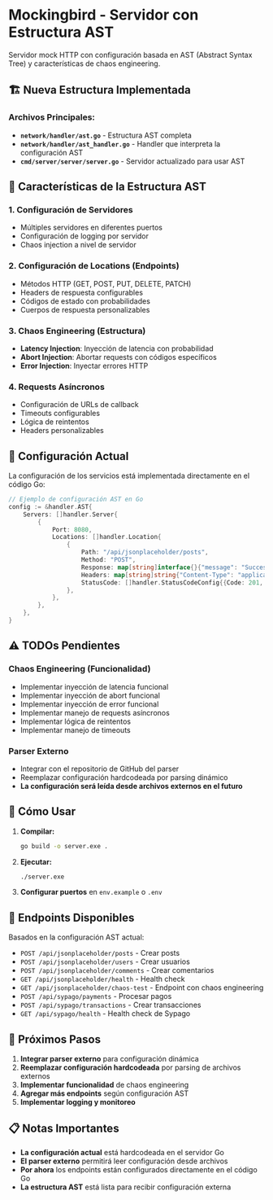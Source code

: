 # Mockingbird - Servidor con Estructura AST

Servidor mock HTTP con configuración basada en AST (Abstract Syntax Tree) y características de chaos engineering.

## 🏗️ **Nueva Estructura Implementada**

### **Archivos Principales:**
- **`network/handler/ast.go`** - Estructura AST completa
- **`network/handler/ast_handler.go`** - Handler que interpreta la configuración AST
- **`cmd/server/server/server.go`** - Servidor actualizado para usar AST

## 🚀 **Características de la Estructura AST**

### **1. Configuración de Servidores**
- Múltiples servidores en diferentes puertos
- Configuración de logging por servidor
- Chaos injection a nivel de servidor

### **2. Configuración de Locations (Endpoints)**
- Métodos HTTP (GET, POST, PUT, DELETE, PATCH)
- Headers de respuesta configurables
- Códigos de estado con probabilidades
- Cuerpos de respuesta personalizables

### **3. Chaos Engineering (Estructura)**
- **Latency Injection**: Inyección de latencia con probabilidad
- **Abort Injection**: Abortar requests con códigos específicos
- **Error Injection**: Inyectar errores HTTP

### **4. Requests Asíncronos**
- Configuración de URLs de callback
- Timeouts configurables
- Lógica de reintentos
- Headers personalizables

## 📝 **Configuración Actual**

La configuración de los servicios está implementada directamente en el código Go:

```go
// Ejemplo de configuración AST en Go
config := &handler.AST{
    Servers: []handler.Server{
        {
            Port: 8080,
            Locations: []handler.Location{
                {
                    Path: "/api/jsonplaceholder/posts",
                    Method: "POST",
                    Response: map[string]interface{}{"message": "Success"},
                    Headers: map[string]string{"Content-Type": "application/json"},
                    StatusCode: []handler.StatusCodeConfig{{Code: 201, Probability: 1.0}},
                },
            },
        },
    },
}
```

## ⚠️ **TODOs Pendientes**

### **Chaos Engineering (Funcionalidad)**
- Implementar inyección de latencia funcional
- Implementar inyección de abort funcional  
- Implementar inyección de error funcional
- Implementar manejo de requests asíncronos
- Implementar lógica de reintentos
- Implementar manejo de timeouts

### **Parser Externo**
- Integrar con el repositorio de GitHub del parser
- Reemplazar configuración hardcodeada por parsing dinámico
- **La configuración será leída desde archivos externos en el futuro**

## 🔧 **Cómo Usar**

1. **Compilar:**
   ```bash
   go build -o server.exe .
   ```

2. **Ejecutar:**
   ```bash
   ./server.exe
   ```

3. **Configurar puertos** en `env.example` o `.env`

## 📡 **Endpoints Disponibles**

Basados en la configuración AST actual:
- `POST /api/jsonplaceholder/posts` - Crear posts
- `POST /api/jsonplaceholder/users` - Crear usuarios
- `POST /api/jsonplaceholder/comments` - Crear comentarios
- `GET /api/jsonplaceholder/health` - Health check
- `GET /api/jsonplaceholder/chaos-test` - Endpoint con chaos engineering
- `POST /api/sypago/payments` - Procesar pagos
- `POST /api/sypago/transactions` - Crear transacciones
- `GET /api/sypago/health` - Health check de Sypago

## 🎯 **Próximos Pasos**

1. **Integrar parser externo** para configuración dinámica
2. **Reemplazar configuración hardcodeada** por parsing de archivos externos
3. **Implementar funcionalidad** de chaos engineering
4. **Agregar más endpoints** según configuración AST
5. **Implementar logging y monitoreo**

## 📋 **Notas Importantes**

- **La configuración actual** está hardcodeada en el servidor Go
- **El parser externo** permitirá leer configuración desde archivos
- **Por ahora** los endpoints están configurados directamente en el código Go
- **La estructura AST** está lista para recibir configuración externa
